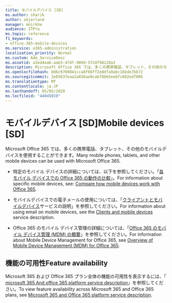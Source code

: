```yaml
---
title: モバイルデバイス [SD]
ms.author: sharik
author: skjerland
manager: mnirkhe
audience: ITPro
ms.topic: reference
f1_keywords:
- office-365-mobile-devices
ms.service: o365-administration
localization_priority: Normal
ms.custom: Adm_ServiceDesc
ms.assetid: a3ed4aa6-aab3-474f-909d-5f24f98128a3
description: Microsoft Office 365 では、多くの携帯電話、タブレット、その他のモバイルデバイスを使用することができます。
ms.openlocfilehash: b06c9769841cca8f08ff2e8dfa9abc16bde7bb72
ms.sourcegitcommit: 2e85637eaa2a856ae0cabf8665eebfc602ed7006
ms.translationtype: MT
ms.contentlocale: ja-JP
ms.lasthandoff: 05/05/2020
ms.locfileid: "44045019"
---
```

# <a name="mobile-devices-sd"></a><span data-ttu-id="00b3d-103">モバイルデバイス [SD]</span><span class="sxs-lookup"><span data-stu-id="00b3d-103">Mobile devices [SD]</span></span>

<span data-ttu-id="00b3d-104">Microsoft Office 365 では、多くの携帯電話、タブレット、その他のモバイルデバイスを使用することができます。</span><span class="sxs-lookup"><span data-stu-id="00b3d-104">Many mobile phones, tablets, and other mobile devices can be used with Microsoft Office 365.</span></span> 
  
- <span data-ttu-id="00b3d-105">特定のモバイル デバイスの詳細については、以下を参照してください。「[各モバイル デバイスでの Office 365 の動作の比較](https://go.microsoft.com/fwlink/p/?LinkId=282337)」。</span><span class="sxs-lookup"><span data-stu-id="00b3d-105">For information about specific mobile devices, see: [Compare how mobile devices work with Office 365](https://go.microsoft.com/fwlink/p/?LinkId=282337).</span></span>
    
- <span data-ttu-id="00b3d-106">モバイルデバイスでの電子メールの使用については、「[クライアントとモバイルデバイス](../exchange-online-service-description/clients-and-mobile-devices.md)サービスの説明」を参照してください。</span><span class="sxs-lookup"><span data-stu-id="00b3d-106">For information about using email on mobile devices, see the [Clients and mobile devices](../exchange-online-service-description/clients-and-mobile-devices.md) service description.</span></span> 
    
- <span data-ttu-id="00b3d-107">Office 365 のモバイル デバイス管理の詳細については、「[Office 365 のモバイル デバイス管理 (MDM) の概要](https://go.microsoft.com/fwlink/?linkid=808602)」を参照してください。</span><span class="sxs-lookup"><span data-stu-id="00b3d-107">For information about Mobile Device Management for Office 365, see [Overview of Mobile Device Management (MDM) for Office 365](https://go.microsoft.com/fwlink/?linkid=808602).</span></span>
    
## <a name="feature-availability"></a><span data-ttu-id="00b3d-108">機能の可用性</span><span class="sxs-lookup"><span data-stu-id="00b3d-108">Feature availability</span></span>

<span data-ttu-id="00b3d-109">Microsoft 365 および Office 365 プラン全体の機能の可用性を表示するには、「 [microsoft 365 And office 365 platform service description](office-365-platform-service-description.md)」を参照してください。</span><span class="sxs-lookup"><span data-stu-id="00b3d-109">To view feature availability across Microsoft 365 and Office 365 plans, see [Microsoft 365 and Office 365 platform service description](office-365-platform-service-description.md).</span></span>
  

